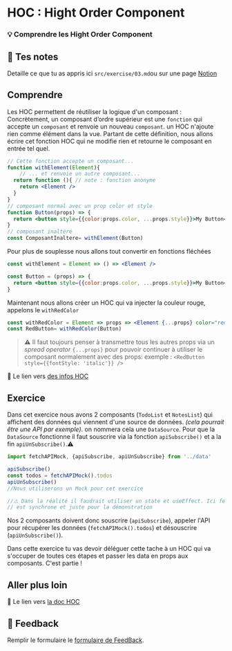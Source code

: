 # HOC : Hight Order Component

### 💡 Comprendre les Hight Order Component

## 📝 Tes notes

Detaille ce que tu as appris ici `src/exercise/03.md`ou sur une page [Notion](https://go.mikecodeur.com/course-notes-template)

## Comprendre

Les HOC permettent de réutiliser la logique d'un composant : Concrètement, un composant d’ordre supérieur est une `fonction` qui accepte un `composant` et renvoie un nouveau `composant`.  un HOC n'ajoute rien comme élément dans la vue.  Partant de cette définition, nous allons écrire cet fonction HOC qui ne modifie rien et retourne le composant en entrée tel quel.

```jsx
// Cette fonction accepte un composant...
function withElement(Element){
	// ... et renvoie un autre composant...
  return function (){ // note : fonction anonyme
    return <Element />
  }  
}
// composant normal avec un prop color et style
function Button(props) => {
  return <button style={{color:props.color, ...props.style}}>My Button</button>
}
// composant inaltéré
const ComposantInaltere= withElement(Button)
```

Pour plus de souplesse nous allons tout convertir en fonctions fléchées

```jsx
const withElement = Element => () => <Element />

const Button = (props) => {
  return <button style={{color:props.color, ...props.style}}>My Button</button>
}
```

Maintenant nous allons créer un HOC qui va injecter la couleur rouge, appelons le `withRedColor`

```jsx
const withRedColor = Element => props => <Element {...props} color="red" />
const RedButton= withRedColor(Button)
```

> ⚠️ Il faut toujours penser à transmettre tous les autres props via un *spread operator* `{...props}` pour pouvoir continuer à utiliser le composant normalement avec des props: exemple : `<RedButton style={{fontStyle: 'italic'}} />`
> 

📑 Le lien vers [des infos HOC](https://fr.reactjs.org/docs/higher-order-components.html)

## Exercice

Dans cet exercice nous avons 2 composants (`TodoList` et `NotesList`) qui affichent des données qui viennent d'une source de données. *(cela pourrait être une API par exemple)*. on nommera cela une `DataSource`.  Pour que la `DataSource` fonctionne il faut souscrire via la fonction `apiSubscribe()` et a la fin `apiUnSubscribe()`.⚠️

```jsx
import fetchAPIMock, {apiSubscribe, apiUnSubscribe} from '../data'

apiSubscribe()
const todos = fetchAPIMock().todos
apiUnSubscribe()
//Nous utiliserons un Mock pour cet exercice 

//⚠️ Dans la réalité il faudrait utiliser un state et useEffect. Ici fetchAPIMock()
// est synchrone et juste pour la démonstration
```

Nos 2 composants doivent donc souscrire (`apiSubscribe`), appeler l'API pour récupérer les données (`fetchAPIMock().todos`) et désouscrire (`apiUnSubscribe()`).

Dans cette exercice tu vas devoir déléguer cette tache à un HOC qui va s'occuper de toutes ces étapes et passer les data en props aux composants. C'est partie !

## Aller plus loin

📑 Le lien vers [la doc HOC](https://fr.reactjs.org/docs/higher-order-components.html)

## 🐜 Feedback

Remplir le formulaire le [formulaire de FeedBack](https://go.mikecodeur.com/cours-react-avis).